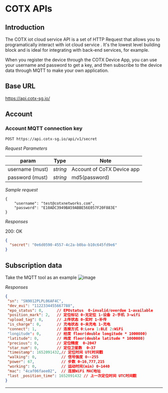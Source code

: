 # COTX APIs

## Introduction
The COTX iot cloud service API is a set of HTTP Request that allows you to programatically interact with iot cloud service . It's the lowest level building block and is ideal for integrating with back-end services, for example.

When you register the device through the COTX Device App, you can use your username and password to get a key, and then subscribe to the device data through MQTT to make your own application.

## Base URL
https://api.cotx-sg.io/

## Account

### Account MQTT connection key

```
POST https://api.cotx-sg.io/api/v1/secret
```

_Request Parameters_

| param             | Type     | Note                                     |
| ----------------- | -------- | ---------------------------------------- |
| username (must) | _string_ | Account of CoTX Device app |
| password (must) | _string_ | md5(password) |

_Sample request_
```
{
    "username": "test@cotxnetworks.com",
    "password": "E10ADC3949BA59ABBE56E057F20F883E"
}
```
_Responses_

200: OK

```json
{
  "secret": "0e6d0590-4557-4c2a-b0ba-b10c645fd9e6"
}
```


## Subscription data
Take the MQTT tool as an example
![image](https://user-images.githubusercontent.com/76096088/167827968-a4f11e10-3499-4c7c-a4ee-4e76423a63ce.png)


_Responses_

```json
{
 "sn": "SN9012PLPL06AF4C",
 "dev_eui": "1122334455667788",
 "epo_status": 0,      // EPOstatus  0-invalid/overdue 1-available
 "position_mark": 2,   // 定位标记 0-无定位 1-设备 2-手机 3-wifi
 "upload_tag": 0,      // 上传状态 0-实时 1-补传
 "is_charge": 0,       // 充电状态 0-未充电 1-充电
 "connect": 1,         // 连接方式 0:Lora 1:BLE 2:WiFi
 "longitude": 0,       // 经度 floor(double longitude * 1000000)
 "latitude": 0,        // 纬度 floor(double latitude * 1000000)
 "precious": 0,        // 定位精度  0~2047
 "star_num": 0,        // 定位卫星数  0~37
 "timestamp": 1652091432,// 定位时间 UTC时间戳
 "walking": 0,           // 信号强度 0~-255
 "power": 67,            // 步数 0~16,777,215
 "working": 0,           // 运动时间(min) 0~1440
 "mac": "4caf06faee02",  // 连接WiFi MAC地址
 "last _position_time": 1652091432 // 上一次定位时间 UTC时间戳
}
```

---
